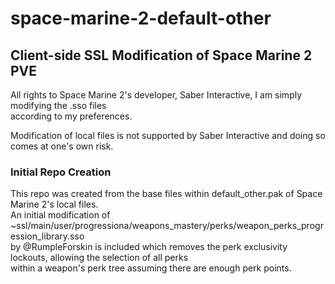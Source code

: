 # space-marine-2-default-other

## Client-side SSL Modification of Space Marine 2 PVE
All rights to Space Marine 2's developer, Saber Interactive, I am simply modifying the .sso files  
according to my preferences.

Modification of local files is not supported by Saber Interactive and doing so comes at one's own risk.

### Initial Repo Creation
This repo was created from the base files within default_other.pak of Space Marine 2's local files.  
An initial modification of ~ssl/main/user/progressiona/weapons_mastery/perks/weapon_perks_progression_library.sso  
by @RumpleForskin is included which removes the perk exclusivity lockouts, allowing the selection of all perks  
within a weapon's perk tree assuming there are enough perk points.